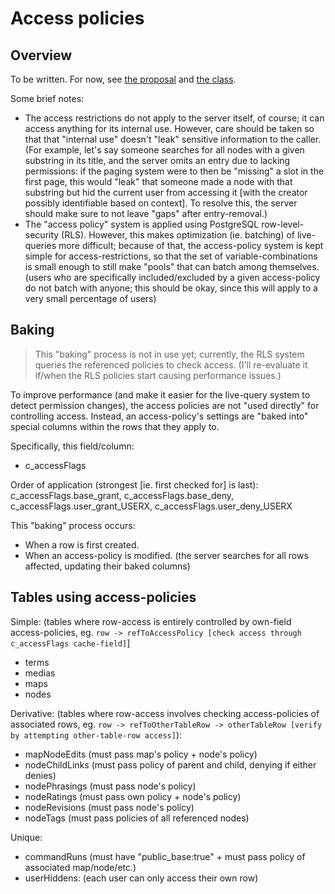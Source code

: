 # Access policies

## Overview

To be written. For now, see [the proposal](https://debatemap.app/feedback/proposals/sTggOxurTaGShH97_QGwBg) and [the class](https://github.com/debate-map/app/blob/master/Packages/common/Source/DB/accessPolicies/%40AccessPolicy.ts).

Some brief notes:
* The access restrictions do not apply to the server itself, of course; it can access anything for its internal use. However, care should be taken so that that "internal use" doesn't "leak" sensitive information to the caller. (For example, let's say someone searches for all nodes with a given substring in its title, and the server omits an entry due to lacking permissions: if the paging system were to then be "missing" a slot in the first page, this would "leak" that someone made a node with that substring but hid the current user from accessing it [with the creator possibly identifiable based on context]. To resolve this, the server should make sure to not leave "gaps" after entry-removal.)
* The "access policy" system is applied using PostgreSQL row-level-security (RLS). However, this makes optimization (ie. batching) of live-queries more difficult; because of that, the access-policy system is kept simple for access-restrictions, so that the set of variable-combinations is small enough to still make "pools" that can batch among themselves. (users who are specifically included/excluded by a given access-policy do not batch with anyone; this should be okay, since this will apply to a very small percentage of users)

## Baking

> This "baking" process is not in use yet; currently, the RLS system queries the referenced policies to check access. (I'll re-evaluate it if/when the RLS policies start causing performance issues.)

To improve performance (and make it easier for the live-query system to detect permission changes), the access policies are not "used directly" for controlling access. Instead, an access-policy's settings are "baked into" special columns within the rows that they apply to.

Specifically, this field/column:
* c_accessFlags

Order of application (strongest [ie. first checked for] is last): c_accessFlags.base_grant, c_accessFlags.base_deny, c_accessFlags.user_grant_USERX, c_accessFlags.user_deny_USERX

This "baking" process occurs:
* When a row is first created.
* When an access-policy is modified. (the server searches for all rows affected, updating their baked columns)

## Tables using access-policies

Simple: (tables where row-access is entirely controlled by own-field access-policies, eg. `row -> refToAccessPolicy [check access through c_accessFlags cache-field]`]
* terms
* medias
* maps
* nodes

Derivative: (tables where row-access involves checking access-policies of associated rows, eg. `row -> refToOtherTableRow -> otherTableRow [verify by attempting other-table-row access]`):
* mapNodeEdits (must pass map's policy + node's policy)
* nodeChildLinks (must pass policy of parent and child, denying if either denies)
* nodePhrasings (must pass node's policy)
* nodeRatings (must pass own policy + node's policy)
* nodeRevisions (must pass node's policy)
* nodeTags (must pass policies of all referenced nodes)

Unique:
* commandRuns (must have "public_base:true" + must pass policy of associated map/node/etc.)
* userHiddens: (each user can only access their own row)